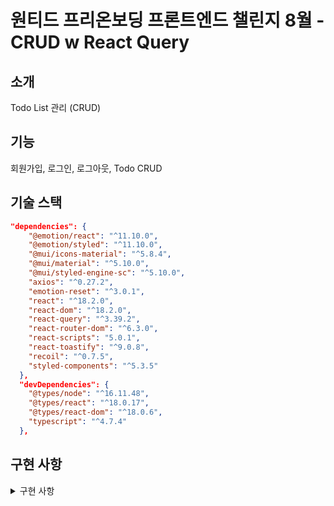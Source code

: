 # **원티드 프리온보딩 프론트엔드 챌린지 8월 - CRUD w React Query**

## **소개**

Todo List 관리 (CRUD)

## **기능**

회원가입, 로그인, 로그아웃, Todo CRUD

## **기술 스택**

```JSON
"dependencies": {
    "@emotion/react": "^11.10.0",
    "@emotion/styled": "^11.10.0",
    "@mui/icons-material": "^5.8.4",
    "@mui/material": "^5.10.0",
    "@mui/styled-engine-sc": "^5.10.0",
    "axios": "^0.27.2",
    "emotion-reset": "^3.0.1",
    "react": "^18.2.0",
    "react-dom": "^18.2.0",
    "react-query": "^3.39.2",
    "react-router-dom": "^6.3.0",
    "react-scripts": "5.0.1",
    "react-toastify": "^9.0.8",
    "recoil": "^0.7.5",
    "styled-components": "^5.3.5"
  },
  "devDependencies": {
    "@types/node": "^16.11.48",
    "@types/react": "^18.0.17",
    "@types/react-dom": "^18.0.6",
    "typescript": "^4.7.4"
  },
```

## **구현 사항**

<details>
<summary>구현 사항</summary>

### 회원가입

<img src="https://user-images.githubusercontent.com/63948484/184632594-f465abef-0c75-46ea-b249-423e247eae1f.gif" />

### 로그인

<img src="https://user-images.githubusercontent.com/63948484/184632603-3a6b57bc-e63a-4df9-8e91-1db51114a846.gif" />

### 추가

<img src="https://user-images.githubusercontent.com/63948484/184632606-cd628b4f-683b-4612-a263-a6e9549c026b.gif" />

### 상세 정보

<img src="https://user-images.githubusercontent.com/63948484/184632608-f5718deb-81a2-4908-8b04-ad666e0bbc7a.gif" />

### 수정

<img src="https://user-images.githubusercontent.com/63948484/184632615-4d7b315e-eb8c-49ee-848a-da11dbedcd58.gif" />

### 삭제

<img src="https://user-images.githubusercontent.com/63948484/184632617-15ccc3a6-2fbe-4dae-872c-a59cadb97481.gif" />

### 로그아웃

<img src="https://user-images.githubusercontent.com/63948484/184632618-9c6ae297-4f1a-4c2c-b4a5-7da48c5834c6.gif" />

<img />

</details>
